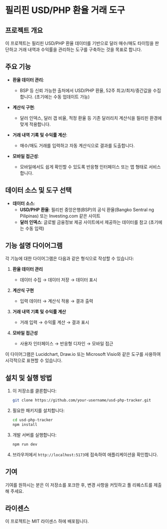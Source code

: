 # 필리핀 USD/PHP 환율 거래 도구

## 프로젝트 개요
이 프로젝트는 필리핀 USD/PHP 환율 데이터를 기반으로 달러 매수/매도 타이밍을 판단하고 거래 내역과 수익률을 관리하는 도구를 구축하는 것을 목표로 합니다.

## 주요 기능
- **환율 데이터 관리**: 
  - BSP 등 신뢰 가능한 출처에서 USD/PHP 환율, 52주 최고/최저/중간값을 수집합니다. (초기에는 수동 업데이트 가능)
  
- **계산식 구현**: 
  - 달러 인덱스, 달러 갭 비율, 적정 환율 등 기존 달러리치 계산식을 필리핀 환경에 맞게 적용합니다.
  
- **거래 내역 기록 및 수익률 계산**: 
  - 매수/매도 거래를 입력하고 자동 계산식으로 결과를 도출합니다.
  
- **모바일 접근성**: 
  - 모바일에서도 쉽게 확인할 수 있도록 반응형 인터페이스 또는 앱 형태로 서비스합니다.

## 데이터 소스 및 도구 선택
- **데이터 소스**:
  - **USD/PHP 환율**: 필리핀 중앙은행(BSP)의 공식 환율(Bangko Sentral ng Pilipinas) 또는 Investing.com 같은 사이트
  - **달러 인덱스**: 글로벌 금융정보 제공 사이트에서 제공하는 데이터를 참고 (초기에는 수동 입력)

## 기능 설명 다이어그램
각 기능에 대한 다이어그램은 다음과 같은 형식으로 작성할 수 있습니다:

1. **환율 데이터 관리**
   - 데이터 수집 → 데이터 저장 → 데이터 표시

2. **계산식 구현**
   - 입력 데이터 → 계산식 적용 → 결과 출력

3. **거래 내역 기록 및 수익률 계산**
   - 거래 입력 → 수익률 계산 → 결과 표시

4. **모바일 접근성**
   - 사용자 인터페이스 → 반응형 디자인 → 모바일 접근

이 다이어그램은 Lucidchart, Draw.io 또는 Microsoft Visio와 같은 도구를 사용하여 시각적으로 표현할 수 있습니다.

## 설치 및 실행 방법
1. 이 저장소를 클론합니다:
   ```bash
   git clone https://github.com/your-username/usd-php-tracker.git
   ```

2. 필요한 패키지를 설치합니다:
   ```bash
   cd usd-php-tracker
   npm install
   ```

3. 개발 서버를 실행합니다:
   ```bash
   npm run dev
   ```

4. 브라우저에서 `http://localhost:5173`에 접속하여 애플리케이션을 확인합니다.

## 기여
기여를 원하시는 분은 이 저장소를 포크한 후, 변경 사항을 커밋하고 풀 리퀘스트를 제출해 주세요.

## 라이센스
이 프로젝트는 MIT 라이센스 하에 배포됩니다.
